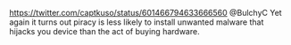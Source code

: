 https://twitter.com/captkuso/status/601466794633666560 @BulchyC Yet again it turns out piracy is less likely to install unwanted malware that hijacks you device than the act of buying hardware.